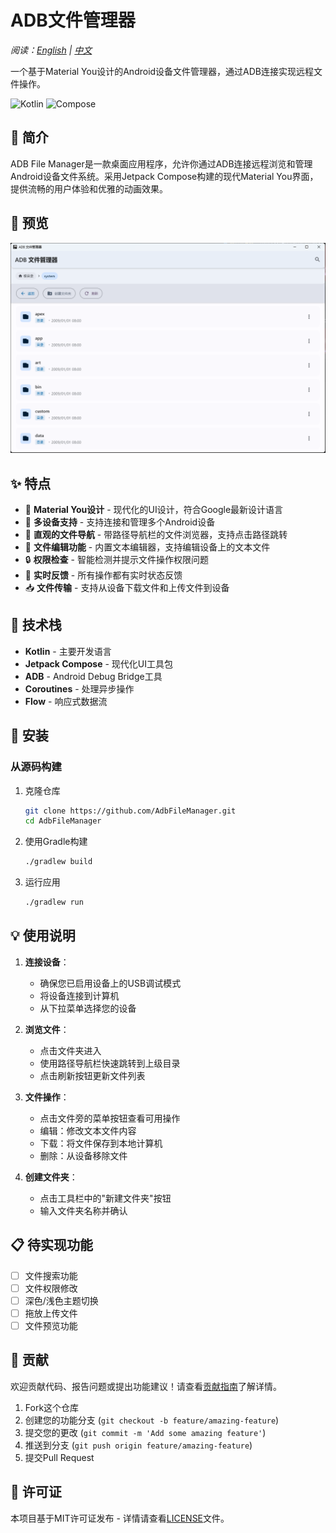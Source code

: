 # ADB文件管理器

*阅读：[English](README.md) | [中文](README_zh.md)*

一个基于Material You设计的Android设备文件管理器，通过ADB连接实现远程文件操作。

![Kotlin](https://img.shields.io/badge/kotlin-1.9.21-blue.svg)
![Compose](https://img.shields.io/badge/compose-1.5.11-green.svg)

## 📖 简介

ADB File Manager是一款桌面应用程序，允许你通过ADB连接远程浏览和管理Android设备文件系统。采用Jetpack Compose构建的现代Material You界面，提供流畅的用户体验和优雅的动画效果。

## 📸 预览

<div align="center">
  <img src="docs/images/1.png" alt="ADB文件管理器预览" width="800">
</div>

## ✨ 特点

- 🎨 **Material You设计** - 现代化的UI设计，符合Google最新设计语言
- 📱 **多设备支持** - 支持连接和管理多个Android设备
- 📂 **直观的文件导航** - 带路径导航栏的文件浏览器，支持点击路径跳转
- 📝 **文件编辑功能** - 内置文本编辑器，支持编辑设备上的文本文件
- 🔒 **权限检查** - 智能检测并提示文件操作权限问题
- 🔄 **实时反馈** - 所有操作都有实时状态反馈
- 📥 **文件传输** - 支持从设备下载文件和上传文件到设备

## 🔧 技术栈

- **Kotlin** - 主要开发语言
- **Jetpack Compose** - 现代化UI工具包
- **ADB** - Android Debug Bridge工具
- **Coroutines** - 处理异步操作
- **Flow** - 响应式数据流

## 🚀 安装

### 从源码构建

1. 克隆仓库
   ```bash
   git clone https://github.com/AdbFileManager.git
   cd AdbFileManager
   ```

2. 使用Gradle构建
   ```bash
   ./gradlew build
   ```

3. 运行应用
   ```bash
   ./gradlew run
   ```

## 💡 使用说明

1. **连接设备**：
   - 确保您已启用设备上的USB调试模式
   - 将设备连接到计算机
   - 从下拉菜单选择您的设备

2. **浏览文件**：
   - 点击文件夹进入
   - 使用路径导航栏快速跳转到上级目录
   - 点击刷新按钮更新文件列表

3. **文件操作**：
   - 点击文件旁的菜单按钮查看可用操作
   - 编辑：修改文本文件内容
   - 下载：将文件保存到本地计算机
   - 删除：从设备移除文件

4. **创建文件夹**：
   - 点击工具栏中的"新建文件夹"按钮
   - 输入文件夹名称并确认

## 📋 待实现功能

- [ ] 文件搜索功能
- [ ] 文件权限修改
- [ ] 深色/浅色主题切换
- [ ] 拖放上传文件
- [ ] 文件预览功能

## 🤝 贡献

欢迎贡献代码、报告问题或提出功能建议！请查看[贡献指南](CONTRIBUTING.md)了解详情。

1. Fork这个仓库
2. 创建您的功能分支 (`git checkout -b feature/amazing-feature`)
3. 提交您的更改 (`git commit -m 'Add some amazing feature'`)
4. 推送到分支 (`git push origin feature/amazing-feature`)
5. 提交Pull Request

## 📄 许可证

本项目基于MIT许可证发布 - 详情请查看[LICENSE](LICENSE)文件。 